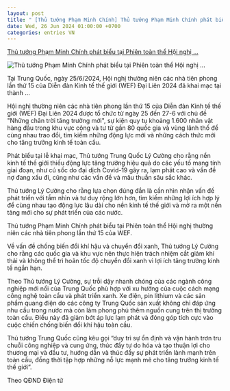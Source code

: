```yaml
---
layout: post
title: " [Thủ tướng Phạm Minh Chính] Thủ tướng Phạm Minh Chính phát biểu tại Phiên toàn thể Hội nghị ..."
date: Wed, 26 Jun 2024 01:00:00 +0700
categories: entries VN
---
```

[Thủ tướng Phạm Minh Chính phát biểu tại Phiên toàn thể Hội nghị ...](http://baoquankhu4.com.vn/chinh-tri/tin-tuc-su-kien/thu-tuong-pham-minh-chinh-phat-bieu-tai-phien-toan-the-hoi-nghi-thuong-nien-cac-nha-tien-phong-lan-thu-15-cua-wef.html)

![Thủ tướng Phạm Minh Chính phát biểu tại Phiên toàn thể Hội nghị ...](https://file3.qdnd.vn/data/images/0/2024/06/25/upload_2324/vna_potal_thu_tuong_pham_minh_chinh_phat_bieu_tai_phien_toan_the_hoi_nghi_thuong_nien_cac_nha_tien_phong_lan_thu_15_cua_wef__stand%202.jpg?dpi=150&quality=100&w=870)

Tại Trung Quốc, ngày 25/6/2024, Hội nghị thường niên các nhà tiên phong lần thứ 15 của Diễn đàn Kinh tế thế giới (WEF) Đại Liên 2024 đã khai mạc tại thành ...

Hội nghị thường niên các nhà tiên phong lần thứ 15 của Diễn đàn Kinh tế thế giới (WEF) Đại Liên 2024 được tổ chức từ ngày 25 đến 27-6 với chủ đề "Những chân trời tăng trưởng mới", sự kiện quy tụ khoảng 1.600 nhân vật hàng đầu trong khu vực công và tư từ gần 80 quốc gia và vùng lãnh thổ để cùng nhau trao đổi, tìm kiếm những động lực mới và những cách thức mới cho tăng trưởng kinh tế toàn cầu.

Phát biểu tại lễ khai mạc, Thủ tướng Trung Quốc Lý Cường cho rằng nền kinh tế thế giới thiếu động lực tăng trưởng hiệu quả do các yếu tố mang tính giai đoạn, như cú sốc do đại dịch Covid-19 gây ra, lạm phát cao và vấn đề nợ đang xấu đi, cũng như các vấn đề và mâu thuẫn sâu sắc khác.

Thủ tướng Lý Cường cho rằng lựa chọn đúng đắn là cần nhìn nhận vấn đề phát triển với tầm nhìn và tư duy rộng lớn hơn, tìm kiếm những lợi ích hợp lý để cùng nhau tạo động lực lâu dài cho nền kinh tế thế giới và mở ra một nền tảng mới cho sự phát triển của các nước.

Thủ tướng Phạm Minh Chính phát biểu tại Phiên toàn thể Hội nghị thường niên các nhà tiên phong lần thứ 15 của WEF.

Về vấn đề chống biến đổi khí hậu và chuyển đổi xanh, Thủ tướng Lý Cường cho rằng các quốc gia và khu vực nên thực hiện trách nhiệm cắt giảm khí thải và không thể trì hoãn tốc độ chuyển đổi xanh vì lợi ích tăng trưởng kinh tế ngắn hạn.

Theo Thủ tướng Lý Cường, sự trỗi dậy nhanh chóng của các ngành công nghiệp mới nổi của Trung Quốc phù hợp với xu hướng của cuộc cách mạng công nghệ toàn cầu và phát triển xanh. Xe điện, pin lithium và các sản phẩm quang điện do các công ty Trung Quốc sản xuất không chỉ đáp ứng nhu cầu trong nước mà còn làm phong phú thêm nguồn cung trên thị trường toàn cầu. Điều này đã giảm bớt áp lực lạm phát và đóng góp tích cực vào cuộc chiến chống biến đổi khí hậu toàn cầu.

Thủ tướng Trung Quốc cũng kêu gọi “duy trì sự ổn định và vận hành trơn tru chuỗi công nghiệp và cung ứng, thúc đẩy tự do hóa và tạo thuận lợi cho thương mại và đầu tư, hướng dẫn và thúc đẩy sự phát triển lành mạnh trên toàn cầu, đồng thời tập hợp những nỗ lực mạnh mẽ cho tăng trưởng kinh tế thế giới”.

Theo QĐND Điện tử

